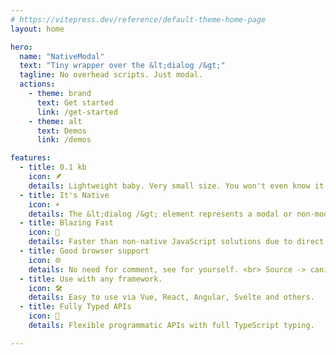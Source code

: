 ```yaml
---
# https://vitepress.dev/reference/default-theme-home-page
layout: home

hero:
  name: "NativeModal"
  text: "Tiny wrapper over the &lt;dialog /&gt;"
  tagline: No overhead scripts. Just modal.
  actions:
    - theme: brand
      text: Get started
      link: /get-started
    - theme: alt
      text: Demos
      link: /demos

features:
  - title: 0.1 kb
    icon: 🪶
    details: Lightweight baby. Very small size. You won't even know it's installed.
  - title: It's Native
    icon: ☀️
    details: The &lt;dialog /&gt; element represents a modal or non-modal dialog box.
  - title: Blazing Fast
    icon: 🚀️
    details: Faster than non-native JavaScript solutions due to direct browser support.
  - title: Good browser support
    icon: 🌐
    details: No need for comment, see for yourself. <br> Source -> caniuse
  - title: Use with any framework.
    icon: 🛠️
    details: Easy to use via Vue, React, Angular, Svelte and others.
  - title: Fully Typed APIs
    icon: 🔑
    details: Flexible programmatic APIs with full TypeScript typing.

---
```

